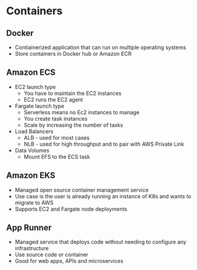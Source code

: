 # Containers

## Docker
* Contiainerized application that can run on multiple operating systems
* Store containers in Docker hub or Amazon ECR 

## Amazon ECS
* EC2 launch type
  * You have to maintain the EC2 instances
  * EC2 runs the EC2 agent
* Fargate launch type
  * Serverless means no Ec2 instances to manage
  * You create task instances
  * Scale by increasing the number of tasks
* Load Balancers
  * ALB - used for most cases
  * NLB - used for high throughput and to pair with AWS Private Link
* Data Volumes
  * Mount EFS to the ECS task

## Amazon EKS
* Managed open source container management service
* Use case is the user is already running an instance of K8s and wants to migrate to AWS
* Supports EC2 and Fargate node deployments

## App Runner
* Managed service that deploys code without needing to configure any infrastructure
* Use source code or container
* Good for web apps, APIs and microservices
